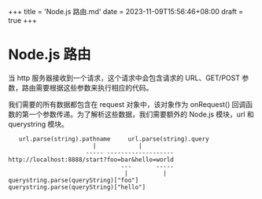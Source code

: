 +++
title = 'Node.js 路由.md'
date = 2023-11-09T15:56:46+08:00
draft = true
+++

# Node.js 路由

当 http 服务器接收到一个请求，这个请求中会包含请求的 URL、GET/POST 参数，路由需要根据这些参数来执行相应的代码。

我们需要的所有数据都包含在 request 对象中，该对象作为 onRequest() 回调函数的第一个参数传递。为了解析这些数据，我们需要额外的 Node.js 模块，url 和 querystring 模块。

```
   url.parse(string).pathname     url.parse(string).query
                        |            |
                      -----	------------------- 
http://localhost:8888/start?foo=bar&hello=world
                                ---       -----
                                 |	        |
querystring.parse(queryString)["foo"]     querystring.parse(queryString)["hello"]
```

